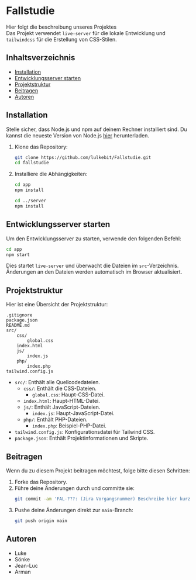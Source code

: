 # Fallstudie

Hier folgt die beschreibung unseres Projektes <br>
Das Projekt verwendet `live-server` für die lokale Entwicklung und `tailwindcss` für die Erstellung von CSS-Stilen.

## Inhaltsverzeichnis

-   [Installation](#installation)
-   [Entwicklungsserver starten](#entwicklungsserver-starten)
-   [Projektstruktur](#projektstruktur)
-   [Beitragen](#beitragen)
-   [Autoren](#autoren)

## Installation

Stelle sicher, dass Node.js und npm auf deinem Rechner installiert sind. Du kannst die neueste Version von Node.js [hier](https://nodejs.org/) herunterladen.

1. Klone das Repository:

    ```sh
    git clone https://github.com/lulkebit/Fallstudie.git
    cd fallstudie
    ```

2. Installiere die Abhängigkeiten:

    ```sh
    cd app
    npm install

    cd ../server
    npm install
    ```

## Entwicklungsserver starten

Um den Entwicklungsserver zu starten, verwende den folgenden Befehl:

```sh
cd app
npm start
```

Dies startet `live-server` und überwacht die Dateien im `src`-Verzeichnis. Änderungen an den Dateien werden automatisch im Browser aktualisiert.

## Projektstruktur

Hier ist eine Übersicht der Projektstruktur:

```
.gitignore
package.json
README.md
src/
    css/
        global.css
    index.html
    js/
        index.js
    php/
        index.php
tailwind.config.js
```

-   `src/`: Enthält alle Quellcodedateien.
    -   `css/`: Enthält die CSS-Dateien.
        -   `global.css`: Haupt-CSS-Datei.
    -   `index.html`: Haupt-HTML-Datei.
    -   `js/`: Enthält JavaScript-Dateien.
        -   `index.js`: Haupt-JavaScript-Datei.
    -   `php/`: Enthält PHP-Dateien.
        -   `index.php`: Beispiel-PHP-Datei.
-   `tailwind.config.js`: Konfigurationsdatei für Tailwind CSS.
-   `package.json`: Enthält Projektinformationen und Skripte.

## Beitragen

Wenn du zu diesem Projekt beitragen möchtest, folge bitte diesen Schritten:

1. Forke das Repository.
2. Führe deine Änderungen durch und committe sie:
    ```sh
    git commit -am 'FAL-???: (Jira Vorgangsnummer) Beschreibe hier kurz deine änderung'
    ```
3. Pushe deine Änderungen direkt zur `main`-Branch:
    ```sh
    git push origin main
    ```

## Autoren

-   Luke
-   Sönke
-   Jean-Luc
-   Arman
